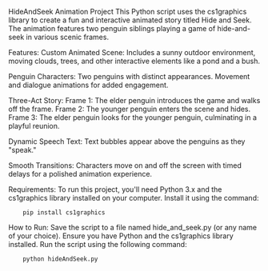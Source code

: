 HideAndSeek Animation Project
This Python script uses the cs1graphics library to create a fun and interactive animated story titled Hide and Seek. The animation features two penguin siblings playing a game of hide-and-seek in various scenic frames.

Features:
  Custom Animated Scene:
    Includes a sunny outdoor environment, moving clouds, trees, and other interactive elements like a pond and a bush.

  Penguin Characters:
    Two penguins with distinct appearances.
    Movement and dialogue animations for added engagement.
  
  Three-Act Story:
    Frame 1: The elder penguin introduces the game and walks off the frame.
    Frame 2: The younger penguin enters the scene and hides.
    Frame 3: The elder penguin looks for the younger penguin, culminating in a playful reunion.
  
  Dynamic Speech Text:
    Text bubbles appear above the penguins as they "speak."

  Smooth Transitions:
    Characters move on and off the screen with timed delays for a polished animation experience.

  Requirements:
    To run this project, you'll need Python 3.x and the cs1graphics library installed on your computer. Install it using the command:
        
        pip install cs1graphics

  How to Run:
    Save the script to a file named hide_and_seek.py (or any name of your choice).
    Ensure you have Python and the cs1graphics library installed.
    Run the script using the following command: 
        
        python hideAndSeek.py
    
